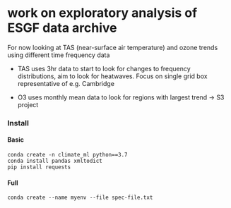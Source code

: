 # work on exploratory analysis of ESGF data archive

For now looking at TAS (near-surface air temperature) and ozone trends using different time frequency data

- TAS uses 3hr data to start to look for changes to frequency distributions, aim to look for heatwaves.  Focus on single grid box representative of e.g. Cambridge

- O3 uses monthly mean data to look for regions with largest trend → S3 project


### Install

#### Basic

```
conda create -n climate_ml python==3.7
conda install pandas xmltodict
pip install requests
```

#### Full

```
conda create --name myenv --file spec-file.txt
```
